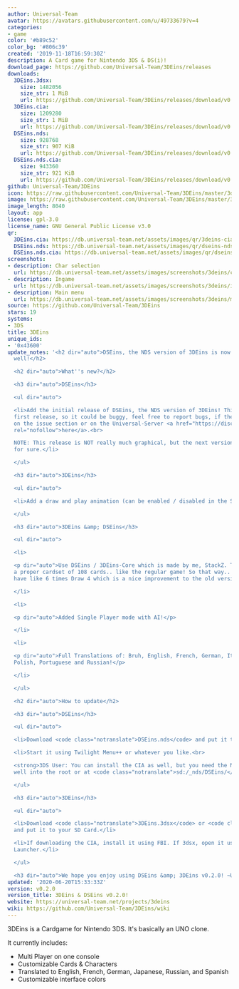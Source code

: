 ```yaml
---
author: Universal-Team
avatar: https://avatars.githubusercontent.com/u/49733679?v=4
categories:
- game
color: '#b89c52'
color_bg: '#806c39'
created: '2019-11-18T16:59:30Z'
description: A Card game for Nintendo 3DS & DS(i)!
download_page: https://github.com/Universal-Team/3DEins/releases
downloads:
  3DEins.3dsx:
    size: 1482056
    size_str: 1 MiB
    url: https://github.com/Universal-Team/3DEins/releases/download/v0.2.0/3DEins.3dsx
  3DEins.cia:
    size: 1209280
    size_str: 1 MiB
    url: https://github.com/Universal-Team/3DEins/releases/download/v0.2.0/3DEins.cia
  DSEins.nds:
    size: 928768
    size_str: 907 KiB
    url: https://github.com/Universal-Team/3DEins/releases/download/v0.2.0/DSEins.nds
  DSEins.nds.cia:
    size: 943360
    size_str: 921 KiB
    url: https://github.com/Universal-Team/3DEins/releases/download/v0.2.0/DSEins.nds.cia
github: Universal-Team/3DEins
icon: https://raw.githubusercontent.com/Universal-Team/3DEins/master/3ds/app/icon.png
image: https://raw.githubusercontent.com/Universal-Team/3DEins/master/3ds/app/banner.png
image_length: 8040
layout: app
license: gpl-3.0
license_name: GNU General Public License v3.0
qr:
  3DEins.cia: https://db.universal-team.net/assets/images/qr/3deins-cia.png
  DSEins.nds: https://db.universal-team.net/assets/images/qr/dseins-nds.png
  DSEins.nds.cia: https://db.universal-team.net/assets/images/qr/dseins-nds-cia.png
screenshots:
- description: Char selection
  url: https://db.universal-team.net/assets/images/screenshots/3deins/char-selection.png
- description: Ingame
  url: https://db.universal-team.net/assets/images/screenshots/3deins/ingame.png
- description: Main menu
  url: https://db.universal-team.net/assets/images/screenshots/3deins/main-menu.png
source: https://github.com/Universal-Team/3DEins
stars: 19
systems:
- 3DS
title: 3DEins
unique_ids:
- '0x43600'
update_notes: '<h2 dir="auto">DSEins, the NDS version of 3DEins is now included as
  well!</h2>

  <h2 dir="auto">What''s new?</h2>

  <h3 dir="auto">DSEins</h3>

  <ul dir="auto">

  <li>Add the initial release of DSEins, the NDS version of 3DEins! This is it''s
  first release, so it could be buggy, feel free to report bugs, if there are any
  on the issue section or on the Universal-Server <a href="https://discord.gg/KDJCfGF"
  rel="nofollow">here</a>.<br>

  NOTE: This release is NOT really much graphical, but the next version will be better
  for sure.</li>

  </ul>

  <h3 dir="auto">3DEins</h3>

  <ul dir="auto">

  <li>Add a draw and play animation (can be enabled / disabled in the Settings.)</li>

  </ul>

  <h3 dir="auto">3DEins &amp; DSEins</h3>

  <ul dir="auto">

  <li>

  <p dir="auto">Use DSEins / 3DEins-Core which is made by me, StackZ. The core includes
  a proper cardset of 108 cards.. like the regular game! So that way.. you cannot
  have like 6 times Draw 4 which is a nice improvement to the old version!</p>

  </li>

  <li>

  <p dir="auto">Added Single Player mode with AI!</p>

  </li>

  <li>

  <p dir="auto">Full Translations of: Bruh, English, French, German, Italian, Japanese,
  Polish, Portuguese and Russian!</p>

  </li>

  </ul>

  <h2 dir="auto">How to update</h2>

  <h3 dir="auto">DSEins</h3>

  <ul dir="auto">

  <li>Download <code class="notranslate">DSEins.nds</code> and put it to your SD Card.</li>

  <li>Start it using Twilight Menu++ or whatever you like.<br>

  <strong>3DS User: You can install the CIA as well, but you need the NDS file as
  well into the root or at <code class="notranslate">sd:/_nds/DSEins/</code>.</strong></li>

  </ul>

  <h3 dir="auto">3DEins</h3>

  <ul dir="auto">

  <li>Download <code class="notranslate">3DEins.3dsx</code> or <code class="notranslate">3DEins.cia</code>
  and put it to your SD Card.</li>

  <li>If downloading the CIA, install it using FBI. If 3dsx, open it using the Homebrew
  Launcher.</li>

  </ul>

  <h3 dir="auto">We hope you enjoy using DSEins &amp; 3DEins v0.2.0! ~Universal-Team</h3>'
updated: '2020-06-20T15:33:33Z'
version: v0.2.0
version_title: 3DEins & DSEins v0.2.0!
website: https://universal-team.net/projects/3deins
wiki: https://github.com/Universal-Team/3DEins/wiki
---
```

3DEins is a Cardgame for Nintendo 3DS. It's basically an UNO clone.

It currently includes:
- Multi Player on one console
- Customizable Cards & Characters
- Translated to English, French, German, Japanese, Russian, and Spanish
- Customizable interface colors
